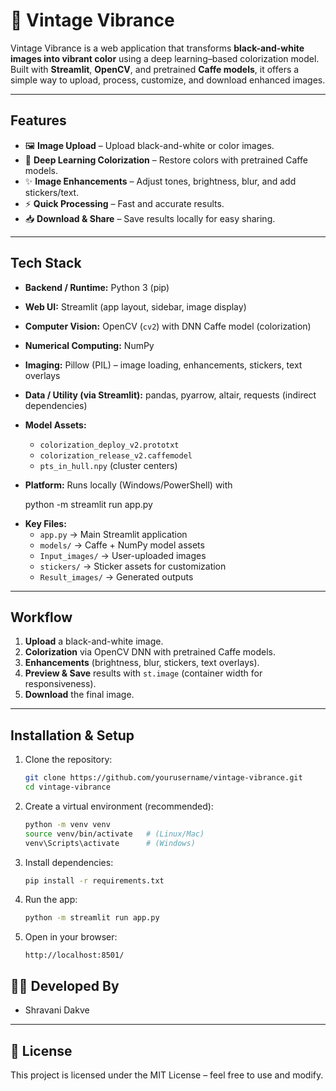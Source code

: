 # 🎨 Vintage Vibrance

Vintage Vibrance is a web application that transforms **black-and-white images into vibrant color** using a deep learning–based colorization model.  
Built with **Streamlit**, **OpenCV**, and pretrained **Caffe models**, it offers a simple way to upload, process, customize, and download enhanced images.

---

## Features
- 🖼️ **Image Upload** – Upload black-and-white or color images.  
- 🎨 **Deep Learning Colorization** – Restore colors with pretrained Caffe models.  
- ✨ **Image Enhancements** – Adjust tones, brightness, blur, and add stickers/text.  
- ⚡ **Quick Processing** – Fast and accurate results.  
- 📥 **Download & Share** – Save results locally for easy sharing.  

---

## Tech Stack

- **Backend / Runtime:** Python 3 (pip)  
- **Web UI:** Streamlit (app layout, sidebar, image display)  
- **Computer Vision:** OpenCV (`cv2`) with DNN Caffe model (colorization)  
- **Numerical Computing:** NumPy  
- **Imaging:** Pillow (PIL) – image loading, enhancements, stickers, text overlays  
- **Data / Utility (via Streamlit):** pandas, pyarrow, altair, requests (indirect dependencies)  
- **Model Assets:**  
  - `colorization_deploy_v2.prototxt`  
  - `colorization_release_v2.caffemodel`  
  - `pts_in_hull.npy` (cluster centers)  
- **Platform:** Runs locally (Windows/PowerShell) with  

  python -m streamlit run app.py

* **Key Files:**
  * `app.py` → Main Streamlit application
  * `models/` → Caffe + NumPy model assets
  * `Input_images/` → User-uploaded images
  * `stickers/` → Sticker assets for customization
  * `Result_images/` → Generated outputs
---

## Workflow

1. **Upload** a black-and-white image.
2. **Colorization** via OpenCV DNN with pretrained Caffe models.
3. **Enhancements** (brightness, blur, stickers, text overlays).
4. **Preview & Save** results with `st.image` (container width for responsiveness).
5. **Download** the final image.

---

## Installation & Setup

1. Clone the repository:

   ```bash
   git clone https://github.com/yourusername/vintage-vibrance.git
   cd vintage-vibrance
   ```
2. Create a virtual environment (recommended):

   ```bash
   python -m venv venv
   source venv/bin/activate   # (Linux/Mac)
   venv\Scripts\activate      # (Windows)
   ```
3. Install dependencies:

   ```bash
   pip install -r requirements.txt
   ```
4. Run the app:

   ```bash
   python -m streamlit run app.py
   ```
5. Open in your browser:

   ```
   http://localhost:8501/
   ```

## 👩‍💻 Developed By

* Shravani Dakve

---

## 📝 License
This project is licensed under the MIT License – feel free to use and modify.  
